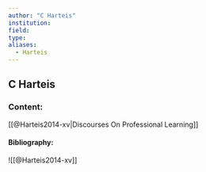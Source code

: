 ```yaml
---
author: "C Harteis"
institution:
field:
type:
aliases:
  - Harteis
---
```


## C Harteis

### Content:
[[@Harteis2014-xv|Discourses On Professional Learning]]

#### Bibliography:

![[@Harteis2014-xv]]